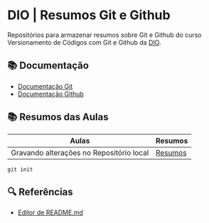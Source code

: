 
# DIO | Resumos Git e Github 

Repositórios para armazenar resumos sobre Git e Github do curso Versionamento de Códigos com Git e Github da [DIO](https://www.dio.me/).


## 📚 Documentação

- [Documentação Git](https://git-scm.com/doc)
- [Documentação Github](https://docs.github.com/pt)


## 📚 Resumos das Aulas

| Aulas | Resumos |
|-------|---------|
| Gravando alterações no Repositório local | [Resumos](https://web.dio.me/course/versionamento-de-codigo-com-git-e-github/learning/599dd3dd-d189-474f-a55c-22f37b4472da?back=/track/santander-2024-fundamentos-de-ia-para-devs&utm_source=engagement&utm_medium=email&utm_campaign=santander-2024-fundamentos-de-ia-para-devs&utm_term=bootcamp-users&utm_content=daily-study-plan-next-activity-cta) |


```
git init
```

## 🔍 Referências

- [Editor de README.md](https://readme.so/pt/editor)





